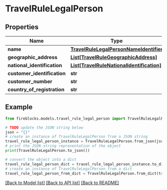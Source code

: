 # TravelRuleLegalPerson


## Properties

Name | Type | Description | Notes
------------ | ------------- | ------------- | -------------
**name** | [**TravelRuleLegalPersonNameIdentifier**](TravelRuleLegalPersonNameIdentifier.md) |  | [optional] 
**geographic_address** | [**List[TravelRuleGeographicAddress]**](TravelRuleGeographicAddress.md) |  | [optional] 
**national_identification** | [**List[TravelRuleNationalIdentification]**](TravelRuleNationalIdentification.md) |  | [optional] 
**customer_identification** | **str** |  | [optional] 
**customer_number** | **str** |  | [optional] 
**country_of_registration** | **str** |  | [optional] 

## Example

```python
from fireblocks.models.travel_rule_legal_person import TravelRuleLegalPerson

# TODO update the JSON string below
json = "{}"
# create an instance of TravelRuleLegalPerson from a JSON string
travel_rule_legal_person_instance = TravelRuleLegalPerson.from_json(json)
# print the JSON string representation of the object
print(TravelRuleLegalPerson.to_json())

# convert the object into a dict
travel_rule_legal_person_dict = travel_rule_legal_person_instance.to_dict()
# create an instance of TravelRuleLegalPerson from a dict
travel_rule_legal_person_from_dict = TravelRuleLegalPerson.from_dict(travel_rule_legal_person_dict)
```
[[Back to Model list]](../README.md#documentation-for-models) [[Back to API list]](../README.md#documentation-for-api-endpoints) [[Back to README]](../README.md)



